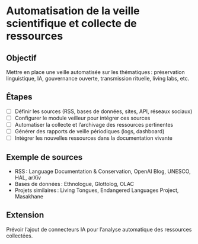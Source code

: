 # Automatisation de la veille scientifique et collecte de ressources

## Objectif
Mettre en place une veille automatisée sur les thématiques : préservation linguistique, IA, gouvernance ouverte, transmission rituelle, living labs, etc.

## Étapes
- [ ] Définir les sources (RSS, bases de données, sites, API, réseaux sociaux)
- [ ] Configurer le module veilleur pour intégrer ces sources
- [ ] Automatiser la collecte et l’archivage des ressources pertinentes
- [ ] Générer des rapports de veille périodiques (logs, dashboard)
- [ ] Intégrer les nouvelles ressources dans la documentation vivante

## Exemple de sources
- RSS : Language Documentation & Conservation, OpenAI Blog, UNESCO, HAL, arXiv
- Bases de données : Ethnologue, Glottolog, OLAC
- Projets similaires : Living Tongues, Endangered Languages Project, Masakhane

## Extension
Prévoir l’ajout de connecteurs IA pour l’analyse automatique des ressources collectées.
